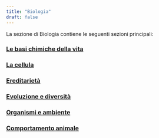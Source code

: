 ```yaml
---
title: "Biologia"
draft: false
---
```


La sezione di Biologia contiene le seguenti sezioni principali:

### [Le basi chimiche della vita](basi_chimiche)
### [La cellula](cellula)
### [Ereditarietà](ereditarieta)
### [Evoluzione e diversità](evoluzione_diversita)
### [Organismi e ambiente](organismi_ambiente)
### [Comportamento animale](comportamento_animale)
